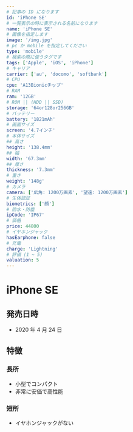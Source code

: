 ```yaml
---
# 記事の ID になります
id: 'iPhone SE'
# 一覧表示の時に表示される名前になります
name: 'iPhone SE'
# 画像を指定します
image: '/img.jpg'
# pc か mobile を指定してください
type: 'mobile'
# 検索の際に使うタグです
tags: ['Apple', 'iOS', 'iPhone']
# キャリア
carrier: ['au', 'docomo', 'softbank']
# CPU
cpu: 'A13Bionicチップ'
# RAM
ram: '12GB'
# ROM || (HDD || SSD)
storage: '64or128or256GB'
# バッテリー
battery: '1821mAh'
# 画面サイズ
screen: '4.7インチ'
# 本体サイズ
## 高さ
height: '138.4mm'
## 幅
width: '67.3mm'
## 厚さ
thickness: '7.3mm'
# 重さ
weight: '148g'
# カメラ
camera: ['広角: 1200万画素', '望遠: 1200万画素']
# 生体認証
biometrics: ['顔']
# 防水・防塵
ipCode: 'IP67'
# 価格
price: 44800
# イヤホンジャック
hasEarphone: false
# 充電
charge: 'Lightning'
# 評価 (1 ~ 5)
valuation: 5
---
```


# iPhone SE

## 発売日時

- 2020 年 4 月 24 日

## 特徴

### 長所

- 小型でコンパクト
- 非常に安価で高性能

### 短所

- イヤホンジャックがない

